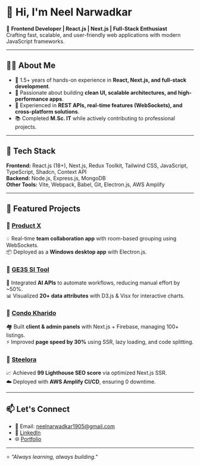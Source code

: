 # 👋 Hi, I'm Neel Narwadkar  

🚀 **Frontend Developer | React.js | Next.js | Full-Stack Enthusiast**  
Crafting fast, scalable, and user-friendly web applications with modern JavaScript frameworks.  

---

## 🧑‍💻 About Me  
- 🌟 1.5+ years of hands-on experience in **React, Next.js, and full-stack development**.  
- 🎯 Passionate about building **clean UI, scalable architectures, and high-performance apps**.  
- 🔗 Experienced in **REST APIs, real-time features (WebSockets), and cross-platform solutions**.  
- 📚 Completed **M.Sc. IT** while actively contributing to professional projects.  

---

## 🚀 Tech Stack  
**Frontend:** React.js (18+), Next.js, Redux Toolkit, Tailwind CSS, JavaScript, TypeScript, Shadcn, Context API  
**Backend:** Node.js, Express.js, MongoDB  
**Other Tools:** Vite, Webpack, Babel, Git, Electron.js, AWS Amplify  

---

## 📌 Featured Projects  

### 🔹 [Product X](https://trysurge.ai/)  
💡 Real-time **team collaboration app** with room-based grouping using WebSockets.  
📦 Deployed as a **Windows desktop app** with Electron.js.  

### 🔹 [GE3S SI Tool](https://si.ge3s.org/)  
🤖 Integrated **AI APIs** to automate workflows, reducing manual effort by ~50%.  
📊 Visualized **20+ data attributes** with D3.js & Visx for interactive charts.  

### 🔹 [Condo Kharido](https://wip.condokharido.ca/home)  
🏘️ Built **client & admin panels** with Next.js + Firebase, managing 100+ listings.  
⚡ Improved **page speed by 30%** using SSR, lazy loading, and code splitting.  

### 🔹 [Steelora](https://www.steelora.com/)  
📈 Achieved **99 Lighthouse SEO score** via optimized Next.js SSR.  
☁️ Deployed with **AWS Amplify CI/CD**, ensuring 0 downtime.  

---

## 📫 Let's Connect  
- 📩 Email: [neelnarwadkar1905@gmail.com](mailto:neelnarwadkar1905@gmail.com)  
- 💼 [LinkedIn](https://linkedin.com/in/neel-narwadkar)  
- 🌐 [Portfolio](https://neel-nextjs-portfolio.vercel.app/)  

---

⭐️ _"Always learning, always building."_  
